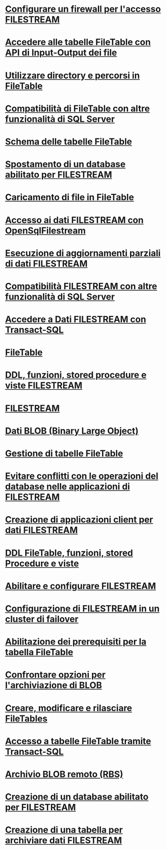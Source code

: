 # [Configurare un firewall per l'accesso FILESTREAM](configure-a-firewall-for-filestream-access.md)
# [Accedere alle tabelle FileTable con API di Input-Output dei file](access-filetables-with-file-input-output-apis.md)
# [Utilizzare directory e percorsi in FileTable](work-with-directories-and-paths-in-filetables.md)
# [Compatibilità di FileTable con altre funzionalità di SQL Server](filetable-compatibility-with-other-sql-server-features.md)
# [Schema delle tabelle FileTable](filetable-schema.md)
# [Spostamento di un database abilitato per FILESTREAM](move-a-filestream-enabled-database.md)
# [Caricamento di file in FileTable](load-files-into-filetables.md)
# [Accesso ai dati FILESTREAM con OpenSqlFilestream](access-filestream-data-with-opensqlfilestream.md)
# [Esecuzione di aggiornamenti parziali di dati FILESTREAM](make-partial-updates-to-filestream-data.md)
# [Compatibilità FILESTREAM con altre funzionalità di SQL Server](filestream-compatibility-with-other-sql-server-features.md)
# [Accedere a Dati FILESTREAM con Transact-SQL](access-filestream-data-with-transact-sql.md)
# [FileTable](filetables-sql-server.md)
# [DDL, funzioni, stored procedure e viste FILESTREAM](filestream-ddl-functions-stored-procedures-and-views.md)
# [FILESTREAM](filestream-sql-server.md)
# [Dati BLOB (Binary Large Object)](binary-large-object-blob-data-sql-server.md)
# [Gestione di tabelle FileTable](manage-filetables.md)
# [Evitare conflitti con le operazioni del database nelle applicazioni di FILESTREAM](avoid-conflicts-with-database-operations-in-filestream-applications.md)
# [Creazione di applicazioni client per dati FILESTREAM](create-client-applications-for-filestream-data.md)
# [DDL FileTable, funzioni, stored Procedure e viste](filetable-ddl-functions-stored-procedures-and-views.md)
# [Abilitare e configurare FILESTREAM](enable-and-configure-filestream.md)
# [Configurazione di FILESTREAM in un cluster di failover](set-up-filestream-on-a-failover-cluster.md)
# [Abilitazione dei prerequisiti per la tabella FileTable](enable-the-prerequisites-for-filetable.md)
# [Confrontare opzioni per l'archiviazione di BLOB](compare-options-for-storing-blobs-sql-server.md)
# [Creare, modificare e rilasciare FileTables](create-alter-and-drop-filetables.md)
# [Accesso a tabelle FileTable tramite Transact-SQL](access-filetables-with-transact-sql.md)
# [Archivio BLOB remoto (RBS)](remote-blob-store-rbs-sql-server.md)
# [Creazione di un database abilitato per FILESTREAM](create-a-filestream-enabled-database.md)
# [Creazione di una tabella per archiviare dati FILESTREAM](create-a-table-for-storing-filestream-data.md)
